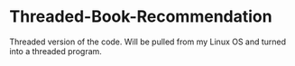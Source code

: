 # Threaded-Book-Recommendation
 
Threaded version of the code.
Will be pulled from my Linux OS and turned into a threaded program.

